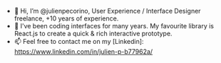 - 👋 Hi, I’m @julienpecorino, User Experience / Interface Designer freelance, +10 years of experience.
- 👀 I've been coding interfaces for many years. My favourite library is React.js to create a quick & rich interactive prototype.
- 📫 Feel free to contact me on my [Linkedin]: https://www.linkedin.com/in/julien-p-b77962a/

<!---
julienpecorino/julienpecorino is a ✨ special ✨ repository because its `README.md` (this file) appears on your GitHub profile.
You can click the Preview link to take a look at your changes.
--->
